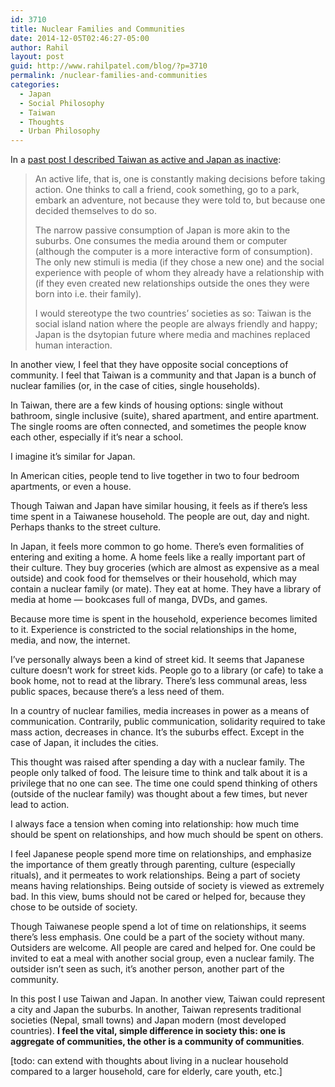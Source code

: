 ```yaml
---
id: 3710
title: Nuclear Families and Communities
date: 2014-12-05T02:46:27-05:00
author: Rahil
layout: post
guid: http://www.rahilpatel.com/blog/?p=3710
permalink: /nuclear-families-and-communities
categories:
  - Japan
  - Social Philosophy
  - Taiwan
  - Thoughts
  - Urban Philosophy
---
```

In a [past post I described Taiwan as active and Japan as inactive](http://www.rahilpatel.com/blog/taiwan-and-japan-active-and-passive-lifestyles "Taiwan and Japan: Active and Passive Lifestyles"):

> An active life, that is, one is constantly making decisions before taking action. One thinks to call a friend, cook something, go to a park, embark an adventure, not because they were told to, but because one decided themselves to do so.
> 
> The narrow passive consumption of Japan is more akin to the suburbs. One consumes the media around them or computer (although the computer is a more interactive form of consumption). The only new stimuli is media (if they chose a new one) and the social experience with people of whom they already have a relationship with (if they even created new relationships outside the ones they were born into i.e. their family).
> 
> I would stereotype the two countries’ societies as so: Taiwan is the social island nation where the people are always friendly and happy; Japan is the dsytopian future where media and machines replaced human interaction. 

In another view, I feel that they have opposite social conceptions of community. I feel that Taiwan is a community and that Japan is a bunch of nuclear families (or, in the case of cities, single households).

In Taiwan, there are a few kinds of housing options: single without bathroom, single inclusive (suite), shared apartment, and entire apartment. The single rooms are often connected, and sometimes the people know each other, especially if it&#8217;s near a school.

I imagine it&#8217;s similar for Japan.

In American cities, people tend to live together in two to four bedroom apartments, or even a house.

Though Taiwan and Japan have similar housing, it feels as if there&#8217;s less time spent in a Taiwanese household. The people are out, day and night. Perhaps thanks to the street culture.

In Japan, it feels more common to go home. There&#8217;s even formalities of entering and exiting a home. A home feels like a really important part of their culture. They buy groceries (which are almost as expensive as a meal outside) and cook food for themselves or their household, which may contain a nuclear family (or mate). They eat at home. They have a library of media at home &#8212; bookcases full of manga, DVDs, and games.

Because more time is spent in the household, experience becomes limited to it. Experience is constricted to the social relationships in the home, media, and now, the internet.

I&#8217;ve personally always been a kind of street kid. It seems that Japanese culture doesn&#8217;t work for street kids. People go to a library (or cafe) to take a book home, not to read at the library. There&#8217;s less communal areas, less public spaces, because there&#8217;s a less need of them.

In a country of nuclear families, media increases in power as a means of communication. Contrarily, public communication, solidarity required to take mass action, decreases in chance. It&#8217;s the suburbs effect. Except in the case of Japan, it includes the cities.

This thought was raised after spending a day with a nuclear family. The people only talked of food. The leisure time to think and talk about it is a privilege that no one can see. The time one could spend thinking of others (outside of the nuclear family) was thought about a few times, but never lead to action.

I always face a tension when coming into relationship: how much time should be spent on relationships, and how much should be spent on others.

I feel Japanese people spend more time on relationships, and emphasize the importance of them greatly through parenting, culture (especially rituals), and it permeates to work relationships. Being a part of society means having relationships. Being outside of society is viewed as extremely bad. In this view, bums should not be cared or helped for, because they chose to be outside of society.

Though Taiwanese people spend a lot of time on relationships, it seems there&#8217;s less emphasis. One could be a part of the society without many. Outsiders are welcome. All people are cared and helped for. One could be invited to eat a meal with another social group, even a nuclear family. The outsider isn&#8217;t seen as such, it&#8217;s another person, another part of the community.

In this post I use Taiwan and Japan. In another view, Taiwan could represent a city and Japan the suburbs. In another, Taiwan represents traditional societies (Nepal, small towns) and Japan modern (most developed countries). **I feel the vital, simple difference in society this: one is aggregate of communities, the other is a community of communities**.

[todo: can extend with thoughts about living in a nuclear household compared to a larger household, care for elderly, care youth, etc.]